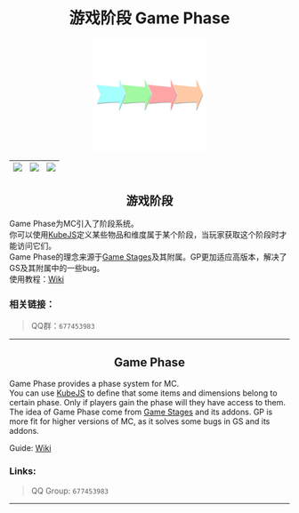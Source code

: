 <div align="center">

# 游戏阶段 Game Phase

<img src="icon.png" width="40%" alt="Block Crafting Title Image">

| [![][curseforge-badge]][curseforge-download] | [![][modrinth-badge]][modrinth-download] | [![][discord-badge]][discord-link] |
| -------------------------------------------- | ---------------------------------------- | ---------------------------------- |

</div>

<h2 align="center">游戏阶段</h2>

Game Phase为MC引入了阶段系统。  
你可以使用[KubeJS](https://github.com/KubeJS-Mods/KubeJS)定义某些物品和维度属于某个阶段，当玩家获取这个阶段时才能访问它们。  
Game Phase的理念来源于[Game Stages](https://github.com/Darkhax-Minecraft/Game-Stages)及其附属。GP更加适应高版本，解决了GS及其附属中的一些bug。  
使用教程：[Wiki](https://github.com/CPearl0/GamePhase/wiki)

### 相关链接：

> QQ群：`677453983`

---

<h2 align="center">Game Phase</h2>

Game Phase provides a phase system for MC.  
You can use [KubeJS](https://github.com/KubeJS-Mods/KubeJS) to define that some items and dimensions belong to certain phase. Only if players gain the phase will they have access to them.  
The idea of Game Phase come from [Game Stages](https://github.com/Darkhax-Minecraft/Game-Stages) and its addons. GP is more fit for higher versions of MC, as it solves some bugs in GS and its addons.  

Guide: [Wiki](https://github.com/CPearl0/GamePhase/wiki)  

### Links:

> QQ Group: `677453983`

---

[curseforge-badge]: https://img.shields.io/curseforge/dt/975444?style=for-the-badge&logo=curseforge&label=CurseForge%20Downloads&labelColor=0d0d0d&color=ff784d
[curseforge-download]: https://www.curseforge.com/minecraft/mc-mods/game-phase
[modrinth-badge]: https://img.shields.io/modrinth/dt/Rjr0gZy1?style=for-the-badge&logo=modrinth&labelColor=16181c&color=17b85a
[modrinth-download]: https://modrinth.com/mod/game-phase
[discord-badge]: https://img.shields.io/discord/1203359505841389670?style=for-the-badge&logo=discord&label=discord&labelColor=2b2d31&color=23a55a
[discord-link]: https://discord.gg/EbRDmZmGKz

